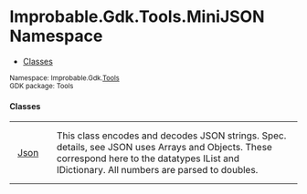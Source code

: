 
# Improbable.Gdk.Tools.MiniJSON Namespace
<nav id="pageToc" class="page-toc"><ul><li><a href="#classes">Classes</a>
</ul></nav>
<sup>
Namespace: Improbable.Gdk.<a href="{{.Site.BaseURL}}/api/tools-index">Tools</a><br/>
GDK package: Tools<br />
</sup>


</p>

#### Classes

<table>
<tr>
<td style="padding: 14px; border: none; width: 4ch"><a href="{{.Site.BaseURL}}/api/tools/mini-json/json">Json</a></td>
<td style="padding: 14px; border: none;">This class encodes and decodes JSON strings. Spec. details, see  JSON uses Arrays and Objects. These correspond here to the datatypes IList and IDictionary. All numbers are parsed to doubles. </td>
</tr>
</table>





